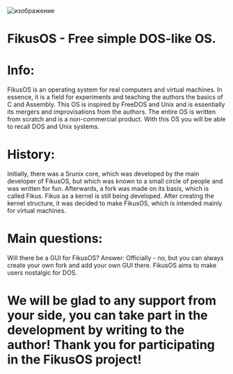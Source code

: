![изображение](https://github.com/user-attachments/assets/960326d3-5302-446b-b020-357b425fe36d)

# FikusOS - Free simple DOS-like OS.

# Info:

FikusOS is an operating system for real computers and virtual machines. In essence, it is a field for experiments and teaching the authors the basics of C and Assembly. This OS is inspired by FreeDOS and Unix and is essentially its mergers and improvisations from the authors. The entire OS is written from scratch and is a non-commercial product. With this OS you will be able to recall DOS and Unix systems.

# History:

Initially, there was a Srunix core, which was developed by the main developer of FikusOS, but which was known to a small circle of people and was written for fun. Afterwards, a fork was made on its basis, which is called Fikus. Fikus as a kernel is still being developed. After creating the kernel structure, it was decided to make FikusOS, which is intended mainly for virtual machines.

# Main questions:

Will there be a GUI for FikusOS? Answer: Officially - no, but you can always create your own fork and add your own GUI there. FikusOS aims to make users nostalgic for DOS.

# We will be glad to any support from your side, you can take part in the development by writing to the author! Thank you for participating in the FikusOS project!

